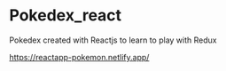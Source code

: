 # Pokedex_react
Pokedex created with Reactjs to learn to play with Redux

https://reactapp-pokemon.netlify.app/
